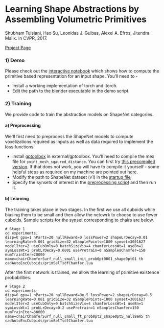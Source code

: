 #  Learning Shape Abstractions by Assembling Volumetric Primitives
Shubham Tulsiani, Hao Su, Leonidas J. Guibas, Alexei A. Efros, Jitendra Malik. In CVPR, 2017.

[Project Page](https://shubhtuls.github.io/volumetricPrimitives/)

### 1) Demo
Please check out the [interactive notebook](demo/demo.ipynb) which shows how to compute the primitive based representation for an input shape. You'll need to - 
- Install a working implementation of torch and itorch.
- Edit the path to the blender executable in the demo script.

### 2) Training
We provide code to train the abstraction models on ShapeNet categories.

#### a) Preprocessing
We'll first need to preprocess the ShapeNet models to compute voxelizations required as inputs as well as data required to implement the loss functions.
- Install [gptoolbox](https://github.com/alecjacobson/gptoolbox) in external/gptoolbox. You'll need to compile the mex file for ```point_mesh_sqaured_distance```. You can first try [this precompiled version](https://people.eecs.berkeley.edu/~shubhtuls/cachedir/primitives/point_mesh_squared_distance.mexa64). If that does not work, you will have to compile it yourself - some helpful steps as required on my machine are pointed out [here](external/gptInstall.sh).
- Modify the path to ShapeNet dataset (v1) in the [startup file](preprocess/shapenet/startup.m)
- Specify the synsets of interest in the [preprocessing script](preprocess/shapenet/precomputeShapeData.m) and then run it.

#### b) Learning
The training takes place in two stages. In the first we use all cuboids while biasing them to be small and then allow the netowrk to choose to use fewer cuboids. Sample scripts for the synset corresponding to chairs are below.
```
# Stage 1
cd experiments;
disp=0 gpu=1 nParts=20 nullReward=0 lossPower=2 shapeLrDecay=0.01 learningRate=0.001 gridSize=32 nSamplePoints=1000 synset=3001627 modelIter=2 useCubOnly=0 batchSizeVis=4 chamferLossWt=1 useBn=1 symLossWt=1 probLrDecay=0.0001 usePretrain=0 nSamplesChamfer=150 numTrainIter=20000 name=chairChamferSurf_null_small_init_prob0pt0001_shape0pt01 th cadAutoEncCuboids/primSelTsdfChamfer.lua
```

After the first network is trained, we allow the learning of primitive existence probabilities.
```
# Stage 2
cd experiments;
disp=0 gpu=1 nParts=20 nullReward=8e-5 lossPower=2 shapeLrDecay=0.5 learningRate=0.001 gridSize=32 nSamplePoints=1000 synset=3001627 modelIter=2 useCubOnly=0 batchSizeVis=4 chamferLossWt=1 useBn=1 symLossWt=1 probLrDecay=0.2 usePretrain=1 nSamplesChamfer=150 numTrainIter=30000 name=chairChamferSurf_null_small_ft_prob0pt2_shape0pt5_null8em5 th cadAutoEncCuboids/primSelTsdfChamfer.lua
```
